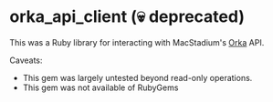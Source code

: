 # orka_api_client (💀 deprecated)

This was a Ruby library for interacting with MacStadium's [Orka](https://www.macstadium.com/orka) API.

Caveats: 
- This gem was largely untested beyond read-only operations.
- This gem was not available of RubyGems
